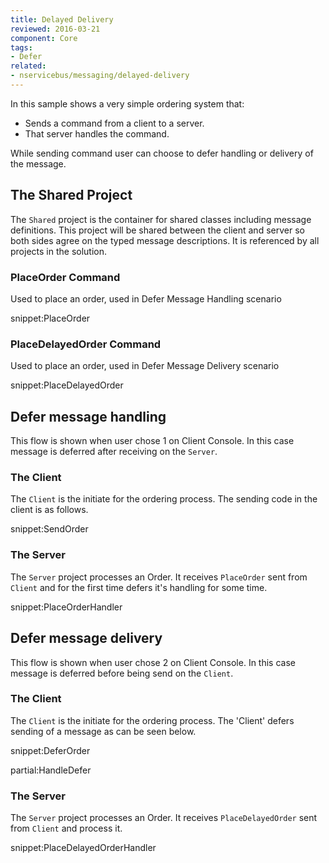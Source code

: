```yaml
---
title: Delayed Delivery
reviewed: 2016-03-21
component: Core
tags:
- Defer
related:
- nservicebus/messaging/delayed-delivery
---
```


In this sample shows a very simple ordering system that:

 * Sends a command from a client to a server.
 * That server handles the command.

While sending command user can choose to defer handling or delivery of the message.


## The Shared Project

The `Shared` project is the container for shared classes including message definitions. This project will be shared between the client and server so both sides agree on the typed message descriptions. It is referenced by all projects in the solution.


### PlaceOrder Command

Used to place an order, used in Defer Message Handling scenario

snippet:PlaceOrder


### PlaceDelayedOrder Command

Used to place an order, used in Defer Message Delivery scenario

snippet:PlaceDelayedOrder


## Defer message handling

This flow is shown when user chose 1 on Client Console. In this case message is deferred after receiving on the `Server`.


### The Client

The `Client` is the initiate for the ordering process. The sending code in the client is as follows.

snippet:SendOrder


### The Server

The `Server` project processes an Order. It receives `PlaceOrder` sent from `Client` and for the first time defers it's handling for some time.

snippet:PlaceOrderHandler


## Defer message delivery

This flow is shown when user chose 2 on Client Console. In this case message is deferred before being send on the `Client`.


### The Client

The `Client` is the initiate for the ordering process. The 'Client' defers sending of a message as can be seen below.

snippet:DeferOrder


partial:HandleDefer


### The Server

The `Server` project processes an Order. It receives `PlaceDelayedOrder` sent from `Client` and process it.

snippet:PlaceDelayedOrderHandler